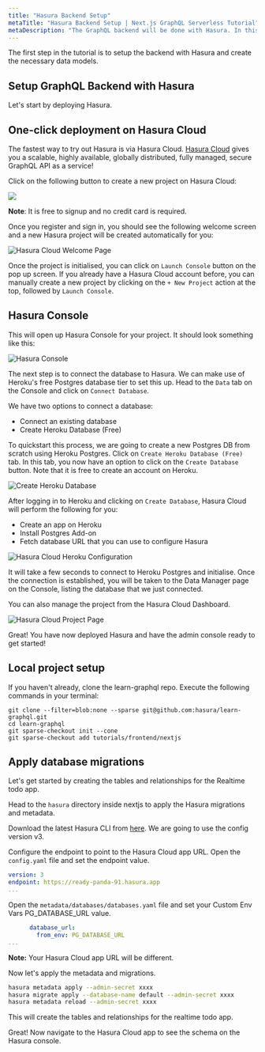 ```yaml
---
title: "Hasura Backend Setup"
metaTitle: "Hasura Backend Setup | Next.js GraphQL Serverless Tutorial"
metaDescription: "The GraphQL backend will be done with Hasura. In this step we will apply database migrations."
---
```


The first step in the tutorial is to setup the backend with Hasura and create the necessary data models.

## Setup GraphQL Backend with Hasura

Let's start by deploying Hasura.

## One-click deployment on Hasura Cloud

The fastest way to try out Hasura is via Hasura Cloud. [Hasura Cloud](https://hasura.io/cloud/) gives you a scalable, highly available, globally distributed, fully managed, secure GraphQL API as a service!

Click on the following button to create a new project on Hasura Cloud:

<a href="https://cloud.hasura.io/?pg=learn-hasura-backend&plcmt=body&tech=default" target="_blank"><img src="https://graphql-engine-cdn.hasura.io/assets/main-site/deploy-hasura-cloud.png" /></a>

**Note**: It is free to signup and no credit card is required.

Once you register and sign in, you should see the following welcome screen and a new Hasura project will be created automatically for you:

![Hasura Cloud Welcome Page](https://graphql-engine-cdn.hasura.io/learn-hasura/assets/graphql-hasura/hasura-cloud-welcome.png)

Once the project is initialised, you can click on `Launch Console` button on the pop up screen. If you already have a Hasura Cloud account before, you can manually create a new project by clicking on the `+ New Project` action at the top, followed by `Launch Console`.

## Hasura Console

This will open up Hasura Console for your project. It should look something like this:

![Hasura Console](https://graphql-engine-cdn.hasura.io/learn-hasura/assets/graphql-hasura/hasura-console.png)

The next step is to connect the database to Hasura. We can make use of Heroku's free Postgres database tier to set this up. Head to the `Data` tab on the Console and click on `Connect Database`.

We have two options to connect a database:

- Connect an existing database
- Create Heroku Database (Free)

To quickstart this process, we are going to create a new Postgres DB from scratch using Heroku Postgres. Click on `Create Heroku Database (Free)` tab. In this tab, you now have an option to click on the `Create Database` button. Note that it is free to create an account on Heroku.

![Create Heroku Database](https://graphql-engine-cdn.hasura.io/learn-hasura/assets/graphql-hasura/create-heroku-database.png)

After logging in to Heroku and clicking on `Create Database`, Hasura Cloud will perform the following for you:

- Create an app on Heroku
- Install Postgres Add-on
- Fetch database URL that you can use to configure Hasura

![Hasura Cloud Heroku Configuration](https://graphql-engine-cdn.hasura.io/learn-hasura/assets/graphql-hasura/hasura-cloud-heroku-setup.png)

It will take a few seconds to connect to Heroku Postgres and initialise. Once the connection is established, you will be taken to the Data Manager page on the Console, listing the database that we just connected.

You can also manage the project from the Hasura Cloud Dashboard.

![Hasura Cloud Project Page](https://graphql-engine-cdn.hasura.io/learn-hasura/assets/graphql-hasura/hasura-cloud-project-page.png)

Great! You have now deployed Hasura and have the admin console ready to get started!

## Local project setup

If you haven't already, clone the learn-graphql repo. Execute the following commands in your terminal:

```
git clone --filter=blob:none --sparse git@github.com:hasura/learn-graphql.git
cd learn-graphql
git sparse-checkout init --cone
git sparse-checkout add tutorials/frontend/nextjs
```

## Apply database migrations

Let's get started by creating the tables and relationships for the Realtime todo app.

Head to the `hasura` directory inside nextjs to apply the Hasura migrations and metadata.

Download the latest Hasura CLI from [here](https://hasura.io/docs/latest/graphql/core/hasura-cli/install-hasura-cli.html#install-hasura-cli). We are going to use the config version v3.

Configure the endpoint to point to the Hasura Cloud app URL. Open the `config.yaml` file and set the endpoint value.

```yaml
version: 3
endpoint: https://ready-panda-91.hasura.app
...
```

Open the `metadata/databases/databases.yaml` file and set your Custom Env Vars PG_DATABASE_URL value.

```yaml
      database_url:
        from_env: PG_DATABASE_URL
...
```

**Note:** Your Hasura Cloud app URL will be different.

Now let's apply the metadata and migrations.

```bash
hasura metadata apply --admin-secret xxxx
hasura migrate apply --database-name default --admin-secret xxxx
hasura metadata reload --admin-secret xxxx
```

This will create the tables and relationships for the realtime todo app.

Great! Now navigate to the Hasura Cloud app to see the schema on the Hasura console.
